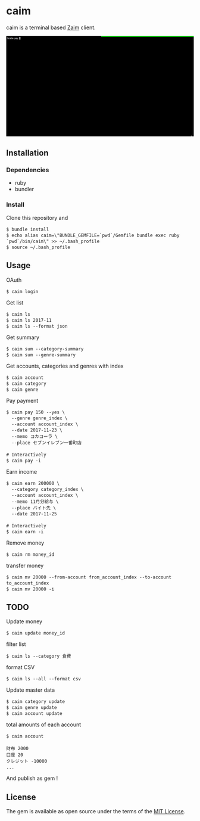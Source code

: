 # caim

caim is a terminal based [Zaim](https://zaim.net/) client.

![caim-pay](/caim-pay.gif)

## Installation

### Dependencies

- ruby
- bundler

### Install

Clone this repository and

    $ bundle install
    $ echo alias caim=\"BUNDLE_GEMFILE=`pwd`/Gemfile bundle exec ruby `pwd`/bin/caim\" >> ~/.bash_profile
    $ source ~/.bash_profile

## Usage

OAuth

    $ caim login

Get list

    $ caim ls
    $ caim ls 2017-11
    $ caim ls --format json

Get summary

    $ caim sum --category-summary
    $ caim sum --genre-summary

Get accounts, categories and genres with index

    $ caim account
    $ caim category
    $ caim genre

Pay payment

```
$ caim pay 150 --yes \
  --genre genre_index \
  --account account_index \
  --date 2017-11-23 \
  --memo コカコーラ \
  --place セブンイレブン一番町店

# Interactively
$ caim pay -i
```

Earn income

```
$ caim earn 200000 \
  --category category_index \
  --account account_index \
  --memo 11月分給与 \
  --place バイト先 \
  --date 2017-11-25

# Interactively
$ caim earn -i
```

Remove money

    $ caim rm money_id

transfer money

    $ caim mv 20000 --from-account from_account_index --to-account to_account_index
    $ caim mv 20000 -i

## TODO

Update money

    $ caim update money_id

filter list

    $ caim ls --category 食費

format CSV

    $ caim ls --all --format csv

Update master data

    $ caim category update
    $ caim genre update
    $ caim account update

total amounts of each account

    $ caim account

    財布 2000
    口座 20
    クレジット -10000
    ...

And publish as gem !


## License

The gem is available as open source under the terms of the [MIT License](https://opensource.org/licenses/MIT).
